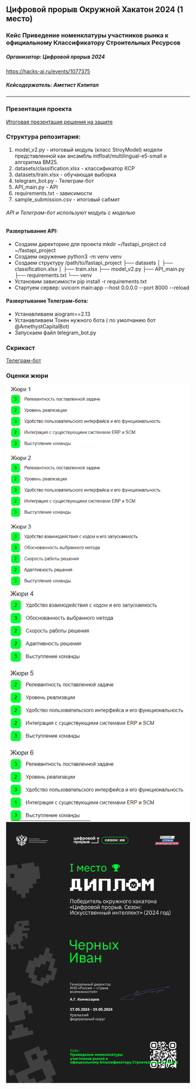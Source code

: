 ## Цифровой прорыв Окружной Хакатон 2024 (1 место)
### Кейс Приведение номенклатуры участников рынка к официальному Классификатору Строительных Ресурсов
##### Организатор: Цифровой прорыв 2024
https://hacks-ai.ru/events/1077375
##### Кейсодержатель: Аметист Кэпитал

***
### Презентация проекта
[Итоговая презентация решения на защите](https://docs.google.com/presentation/d/12XKpbRiBe5-BumJnbKVTvWVV33UTifsN/edit#slide=id.p1)


### Структура репозитария:

1. model_v2.py - итоговый модуль (класс StroyModel) модели представленной как ансамбль intfloat/multilingual-e5-small и алгоритма BM25.  
2. datasets/classification.xlsx - классификатор КСР
3. datasets/train.xlsx - обучающая выборка
4. telegram_bot.py - Телеграм-бот
5. API_main.py - API
6. requirements.txt - зависимости
7. sample_submission.csv - итоговый сабмит


###### API и Телеграм-бот используют модуль с моделью

#### Развертывание API:
- Создаем директорию для проекта mkdir ~/fastapi_project cd ~/fastapi_project 
- Создаем окружение python3 -m venv venv 
- Создаем структуру /path/to/fastapi_project ├── datasets │ ├── classification.xlsx │ ├── train.xlsx ├── model_v2.py ├── API_main.py ├── requirements.txt └── venv 
- Установим зависимости pip install -r requirements.txt 
- Стартуем сервер: uvicorn main:app --host 0.0.0.0 --port 8000 --reload

#### Развертывание Телеграм-бота:
- Устанавливаем aiogram==2.13
- Устанавливаем Токен нужного бота ( по умолчанию бот @AmethystCapitalBot) 
- Запускаем файл telegram_bot.py


### Скрикаст
[Телеграм-бот](media/bot_screencast.mp4)

### Оценки жюри
![media/jury_1_3.png](media/jury_1_3.png)
![media/jury_4_6.png](media/jury_4_6.png)
![media/certificate.png](media/certificate.png)
